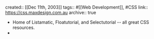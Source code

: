 created:: [[Dec 11th, 2003]] 
tags:: #[[Web Development]], #CSS
link:: https://css.maxdesign.com.au
archive:: true

- Home of Listamatic, Floatutorial, and Selectutorial -- all great CSS resources.
-
